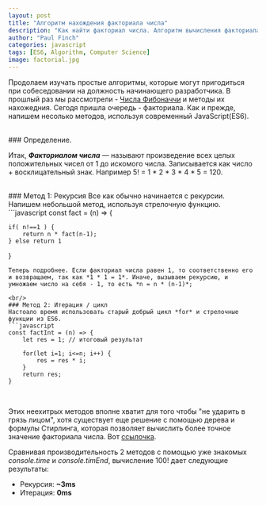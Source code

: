 ```yaml
---
layout: post
title: "Алгоритм нахождения факториала числа"
description: "Как найти факториал числа. Алгоритм вычисления факториала числа"
author: "Paul Finch"
categories: javascript
tags: [ES6, Algorithm, Computer Science]
image: factorial.jpg
---
```


Продолаем изучать простые алгоритмы, которые могут пригодиться при собеседовании на должность начинающего разработчика. В прошлый раз мы рассмотрели - [Числа Фибоначчи](/javascript/chisla-fibonacci.html) и методы их нахожедния. Сегодя пришла очередь - факториала. Как и прежде, напишем несолько методов, используя современный JavaScript(ES6).

<!--excerpt-->
<br />
### Определение.

Итак, __*Факториалом числа*__ — называют произведение всех целых положительных чисел от 1 до искомого числа. Записывается как число + восклицательный знак. Например 5! = 1 * 2 * 3 * 4 * 5 = 120. 


<br/>
### Метод 1: Рекурсия
Все как обычно начинается с рекурсии. Напишем небольшой метод, используя стрелочную функцию.
```javascript
const fact = (n) => {
    
    if( n!==1 ) {
        return n * fact(n-1);
    } else return 1

}
```
Теперь подробнее. Если факториал числа равен 1, то соответственно его и возвращаем, так как *1 * 1 = 1*. Иначе, вызываем рекурсию, и умножаем число на себя - 1, то есть *n = n * (n-1)*;

<br/>
### Метод 2: Итерация / цикл
Настоало время использовать старый добрый цикл *for* и стрелочные функции из ES6.
```javascript
const factInt = (n) => {
    let res = 1; // итоговый результат

    for(let i=1; i<=n; i++) {
        res = res * i;
    }
    return res;
}
```
<br/>

Этих неехитрых методов вполне хватит для того чтобы "не ударить в грязь лицом", хотя существует еще решение с помощью дерева и формулы Стирлинга, которая позволяет вычислить более точное значение факториала числа. Вот [ссылочка](https://ru.wikipedia.org/wiki/%D0%A4%D0%BE%D1%80%D0%BC%D1%83%D0%BB%D0%B0_%D0%A1%D1%82%D0%B8%D1%80%D0%BB%D0%B8%D0%BD%D0%B3%D0%B0).

Сравнивая производительность 2 методов с помощью уже знакомых *console.time* и *console.timEnd*, вычисление 100! дает следующие результаты:
- Рекурсия: __~3ms__
- Итерация: __0ms__
